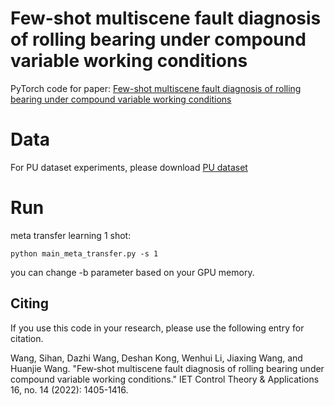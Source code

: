 # Few-shot multiscene fault diagnosis of rolling bearing under compound variable working conditions
PyTorch code for paper: [Few-shot multiscene fault diagnosis of rolling bearing under compound variable working conditions](https://ietresearch.onlinelibrary.wiley.com/share/GY5UQBH9GAJKI3P2UAEG?target=10.1049/cth2.12315)

# Data

For PU dataset experiments, please download [PU dataset](https://mb.uni-paderborn.de/kat/forschung/datacenter/bearing-datacenter) 

# Run

meta transfer learning 1 shot:

```
python main_meta_transfer.py -s 1
```

you can change -b parameter based on your GPU memory.

## Citing

If you use this code in your research, please use the following entry for citation.


Wang, Sihan, Dazhi Wang, Deshan Kong, Wenhui Li, Jiaxing Wang, and Huanjie Wang. "Few‐shot multiscene fault diagnosis of rolling bearing under compound variable working conditions." IET Control Theory & Applications 16, no. 14 (2022): 1405-1416.

